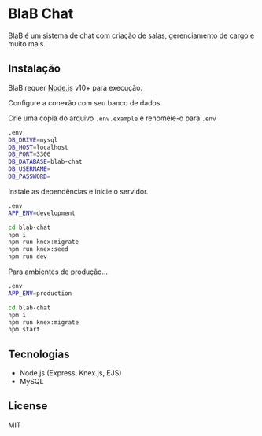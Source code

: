 # BlaB Chat
BlaB é um sistema de chat com criação de salas, gerenciamento de cargo e muito mais.
 
## Instalação
BlaB requer [Node.js](https://nodejs.org/) v10+ para execução.

Configure a conexão com seu banco de dados.

Crie uma cópia do arquivo `.env.example` e renomeie-o para `.env`

```sh
.env
DB_DRIVE=mysql
DB_HOST=localhost
DB_PORT=3306
DB_DATABASE=blab-chat
DB_USERNAME=
DB_PASSWORD=
```

Instale as dependências e inicie o servidor.

```sh
.env
APP_ENV=development
```

```sh
cd blab-chat
npm i
npm run knex:migrate
npm run knex:seed
npm run dev
```

Para ambientes de produção...

```sh
.env
APP_ENV=production
```

```sh
cd blab-chat
npm i
npm run knex:migrate
npm start
```

## Tecnologias
- Node.js (Express, Knex.js, EJS)
- MySQL

## License
MIT
